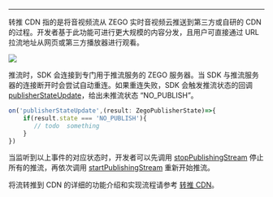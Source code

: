 <Title>Web 平台将流转推到 CDN 过程中，连接断开后如何处理？</Title>



- - -

转推 CDN 指的是将音视频流从 ZEGO 实时音视频云推送到第三方或自研的 CDN 的过程。开发者基于此功能可进行更大规模的内容分发，且用户可直接通过 URL 拉流地址从网页或第三方播放器进行观看。

<Frame width="512" height="auto" caption=""><Frame width="512" height="auto" caption=""><img src="https://doc-media.zego.im/sdk-doc/Pics/Common/ZegoExpressEngine/relay_cdn.png" /></Frame></Frame>


推流时，SDK 会连接到专门用于推流服务的 ZEGO 服务器。当 SDK 与推流服务器的连接断开时会尝试自动重连。如果重连失败，SDK 会触发推流状态的回调 [publisherStateUpdate](https://doc-zh.zego.im/article/api?doc=Express_Video_SDK_API~javascript_web~interface~ZegoRTCEvent&jumpType=route#publisher-state-update)，给出未推流状态 “NO_PUBLISH”。


```javascript
on('publisherStateUpdate',(result: ZegoPublisherState)=>{
    if(result.state === 'NO_PUBLISH'){
       // todo  something
    }
})
```

当监听到以上事件的对应状态时，开发者可以先调用 [stopPublishingStream](https://doc-zh.zego.im/article/api?doc=Express_Video_SDK_API~javascript_web~class~ZegoExpressEngine#start-publishing-stream) 停止所有的推流，再依次调用 [startPublishingStream](https://doc-zh.zego.im/article/api?doc=Express_Video_SDK_API~javascript_web~class~ZegoExpressEngine#stop-publishing-stream) 重新开始推流。




将流转推到 CDN 的详细的功能介绍和实现流程请参考 [转推 CDN](/real-time-video-web/live-streaming/using-cdn-for-live-streaming)。
